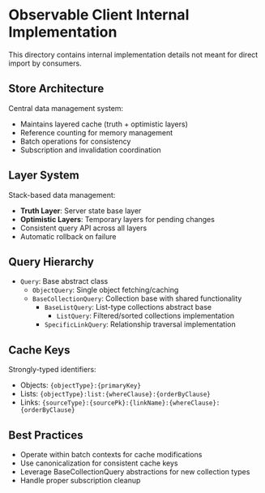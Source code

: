 # Observable Client Internal Implementation

This directory contains internal implementation details not meant for direct import by consumers.

## Store Architecture

Central data management system:

- Maintains layered cache (truth + optimistic layers)
- Reference counting for memory management
- Batch operations for consistency
- Subscription and invalidation coordination

## Layer System

Stack-based data management:

- **Truth Layer**: Server state base layer
- **Optimistic Layers**: Temporary layers for pending changes
- Consistent query API across all layers
- Automatic rollback on failure

## Query Hierarchy

- `Query`: Base abstract class
  - `ObjectQuery`: Single object fetching/caching
  - `BaseCollectionQuery`: Collection base with shared functionality
    - `BaseListQuery`: List-type collections abstract base
      - `ListQuery`: Filtered/sorted collections implementation
    - `SpecificLinkQuery`: Relationship traversal implementation

## Cache Keys

Strongly-typed identifiers:

- Objects: `{objectType}:{primaryKey}`
- Lists: `{objectType}:list:{whereClause}:{orderByClause}`
- Links: `{sourceType}:{sourcePk}:{linkName}:{whereClause}:{orderByClause}`

## Best Practices

- Operate within batch contexts for cache modifications
- Use canonicalization for consistent cache keys
- Leverage BaseCollectionQuery abstractions for new collection types
- Handle proper subscription cleanup
